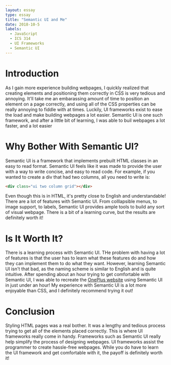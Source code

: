 ```yaml
---
layout: essay
type: essay
title: "Semantic UI and Me"
date: 2018-10-5
labels:
  - JavaScript
  - ICS 314
  - UI Frameworks
  - Semantic UI
---
```

# Introduction

As I gain more experience building webpages, I quickly realized that creating elements and positioning them correctly in CSS is very tedious and annoying. It'll take me an embarassing amount of time to position an element on a page correctly, and using all of the CSS properties can be really annoying to fiddle with at times. Luckily, UI frameworks exist to ease the load and make building webpages a lot easier. Semantic UI is one such framework, and after a little bit of learning, I was able to buil webpages a lot faster, and a lot easier

# Why Bother With Semantic UI?

Semantic UI is a framework that implements prebuilt HTML classes in an easy to read format. Semantic UI feels like it was made to provide the user with a way to write concise, and easy to read code. For example, if you wanted to create a div that had two columns, all you need to write is:

```HTML
<div class="ui two column grid"></div>
```

Even though this is in HTML, it's pretty close to English and understandable! There are a lot of features with Semantic UI. From colllapsible menus, to image support, to labels, Semantic UI provides ample tools to build any sort of visual webpage. There is a bit of a learning curve, but the results are definitely worth it!

# Is It Worth It?

There is a learning process with Semantic UI. THe problem with having a lot of features is that the user has to learn what these features do and how they can implement them to do what they want. However, learning Semantic UI isn't that bad, as the naming scheme is similar to English and is quite intuitive. After spending about an hour trying to get comfortable with Semantic UI, I was able to recreate the <a href="https://www.oneplus.com/">OnePlus website</a> using Semantic UI in just under an hour! My experience with Semantic UI is a lot more enjoyable than CSS, and I definitely recommend trying it out!

# Conclusion

Styling HTML pages was a real bother. It was a lengthy and tedious process trying to get all of the elements placed correctly. This is where UI frameworks really come in handy. Frameworks such as Semantic UI really help simplify the process of designing webpages. UI frameworks assist the programmer to create hassle-free webpages. While you do have to learn the UI framework and get comfortable with it, the payoff is definitely worth it!
